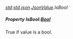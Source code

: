 _[std](../../modules/std/std-module.md):[std.json](../../modules/std/std-json.md).[JsonValue](../../modules/std/std-json-jsonvalue.md).IsBool_
##### Property IsBool:[Bool](../../modules/wonkey/wonkey-types-bool.md)
True if value is a bool.
